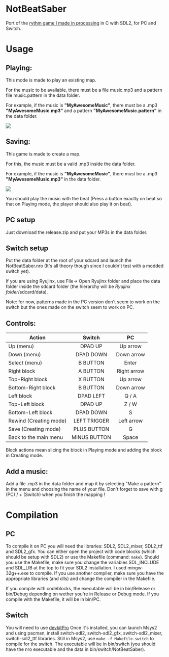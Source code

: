 # NotBeatSaber
Port of the [rythm game I made in processing](https://github.com/Inferture/NotBeatSaber-processing) in C with SDL2, for PC and Switch.


# Usage


## Playing:
This mode is made to play an existing map.

For the music to be available, there must be a file music.mp3 and a pattern file music.pattern in the data folder.

For example, if the music is **"MyAwesomeMusic"**, there must be a .mp3 **"MyAwesomeMusic.mp3"** and a pattern **"MyAwesomeMusic.pattern"** in the data folder. 

![](https://media.giphy.com/media/QNArnB1mIYe8css6Nf/giphy.gif)




## Saving:
This game is made to create a map.

For this, the  music must be a valid .mp3 inside the data folder.

For example, if the music is **"MyAwesomeMusic"**, there must be a .mp3 **"MyAwesomeMusic.mp3"** in the data folder. 

![](https://media.giphy.com/media/xVjoQtmnOnV19z0BYD/giphy.gif)

You should play the music with the beat (Press a button exactly on beat so that on Playing mode, the player should also play it on beat).


## PC setup

Just download the release.zip and put your MP3s in the data folder. 

## Switch setup

Put the data folder at the root of your sdcard and launch the NotBeatSaber.nro (It's all theory though since I couldn't test with a modded switch yet).

If you are using Ryujinx, use File-> Open Ryujinx folder and place the data folder inside the sdcard folder (the hierarchy will be *Ryujinx folder*/sdcard/data).

Note: for now, patterns made in the PC version don't seem to work on the switch but the ones made on the switch seem to work on PC.

## Controls:

| Action                  | Switch        | PC  |
| ------------------------|:-------------:|:--------:|
| Up (menu)               | DPAD UP       | Up arrow   |
| Down (menu)             | DPAD DOWN     | Down arrow |
| Select (menu)           | B BUTTON      | Enter      |
| Right block             | A BUTTON      | Right arrow|
| Top-Right block         | X BUTTON      | Up arrow   |
| Bottom-Right block      | B BUTTON      | Down arrow |
| Left block              | DPAD LEFT     | Q / A      |
| Top-Left block          | DPAD UP       | Z / W      |
| Bottom-Left block       | DPAD DOWN     | S          |
| Rewind (Creating mode)  | LEFT TRIGGER  | Left arrow |
| Save (Creating mode)    | PLUS BUTTON   | G          |
| Back to the main menu   | MINUS BUTTON  | Space      |


Block actions mean slicing the block in Playing mode and adding the block in Creating mode.





## Add a music:
Add a file .mp3 in the data folder and map it by selecting "Make a pattern" in the menu and choosing the name of your file.
Don't forget to save with g (PC) / + (Switch) when you finish the mapping !



# Compilation

## PC
To compile it on PC you will need the libraries: SDL2, SDL2_mixer, SDL2_ttf and SDL2_gfx.
You can either open the project with code blocks (which should be setup with SDL2) or use the Makefile (command: `make`).
Should you use the Makefile, make sure you change the variables SDL_INCLUDE and SDL_LIB at the top to fit your SDL2 installation.
I used mingw-32g++.exe to compile. If you use another compiler, make sure you have the appropriate libraries (and dlls) and change the compiler in the Makefile.

If you compile with codeblocks, the executable will be in bin/Release or bin/Debug depending on wether you're in Release or Debug mode.
If you compile with the Makefile, it will be in bin/PC.

## Switch
You will need to use [devkitPro](https://devkitpro.org/wiki/Getting_Started)
Once it's installed, you can launch Msys2 and using pacman, install switch-sdl2, switch-sdl2_gfx, switch-sdl2_mixer, switch-sdl2_ttf libraries.
Still in Msys2, use `make -f Makefile.switch` to compile for the switch.
The executable will be in bin/switch (you should have the nro executable and the data in bin/switch/NotBeatSaber).

